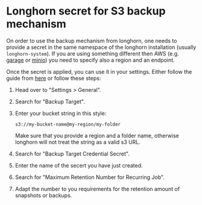 # Longhorn secret for S3 backup mechanism

On order to use the backup mechanism from longhorn, one needs to provide a secret in the same namespace of the longhorn installation (usually `longhorn-system`). If you are using something different then AWS (e.g. [garage](https://garagehq.deuxfleurs.fr/) or [minio](https://min.io)) you need to specify also a region and an endpoint.

Once the secret is applied, you can use it in your settings. Either follow the guide from [here](https://longhorn.io/docs/archives/1.3.0/snapshots-and-backups/backup-and-restore/set-backup-target/#set-up-aws-s3-backupstore) or follow these steps:

1. Head over to "Settings > General".
2. Search for "Backup Target".
3. Enter your bucket string in this style:
  
    ```uri
    s3://my-bucket-name@my-region/my-folder
    ```

    Make sure that you provide a region and a folder name, otherwise longhorn will not treat the string as a valid s3 URL.

4. Search for "Backup Target Credential Secret".
5. Enter the name of the secert you have just created.
6. Search for "Maximum Retention Number for Recurring Job".
7. Adapt the number to you requirements for the retention amount of snapshots or backups.
